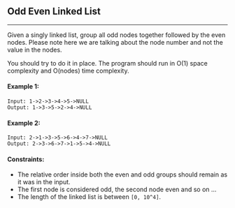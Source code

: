 ## Odd Even Linked List
---
Given a singly linked list, group all odd nodes together followed by the even nodes. Please note here we are talking about the node number and not the value in the nodes.

You should try to do it in place. The program should run in O(1) space complexity and O(nodes) time complexity.

#### Example 1:
```
Input: 1->2->3->4->5->NULL
Output: 1->3->5->2->4->NULL
```

#### Example 2:
```
Input: 2->1->3->5->6->4->7->NULL
Output: 2->3->6->7->1->5->4->NULL
```

#### Constraints:

* The relative order inside both the even and odd groups should remain as it was in the input.
* The first node is considered odd, the second node even and so on ...
* The length of the linked list is between `[0, 10^4]`.
